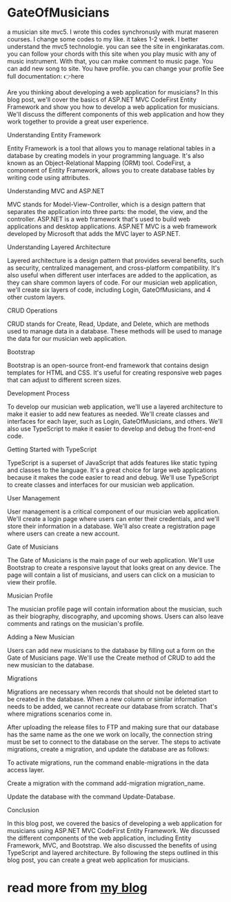 # GateOfMusicians
a musician site mvc5. I wrote this codes synchronusly with murat maseren courses. I change some codes to my like. it takes 1-2 week. I better understand the mvc5 technologie. you can see the site in enginkaratas.com. you can follow your chords with this site when you play music with any of music instrument. With that, you can make comment to music page. You can add new song to site. You have profile. you can change your profile
See full documentation: 👉here

Are you thinking about developing a web application for musicians? In this blog post, we'll cover the basics of ASP.NET MVC CodeFirst Entity Framework and show you how to develop a web application for musicians. We'll discuss the different components of this web application and how they work together to provide a great user experience.

Understanding Entity Framework

Entity Framework is a tool that allows you to manage relational tables in a database by creating models in your programming language. It's also known as an Object-Relational Mapping (ORM) tool. CodeFirst, a component of Entity Framework, allows you to create database tables by writing code using attributes.

Understanding MVC and ASP.NET

MVC stands for Model-View-Controller, which is a design pattern that separates the application into three parts: the model, the view, and the controller. ASP.NET is a web framework that's used to build web applications and desktop applications. ASP.NET MVC is a web framework developed by Microsoft that adds the MVC layer to ASP.NET.

Understanding Layered Architecture

Layered architecture is a design pattern that provides several benefits, such as security, centralized management, and cross-platform compatibility. It's also useful when different user interfaces are added to the application, as they can share common layers of code. For our musician web application, we'll create six layers of code, including Login, GateOfMusicians, and 4 other custom layers.

CRUD Operations

CRUD stands for Create, Read, Update, and Delete, which are methods used to manage data in a database. These methods will be used to manage the data for our musician web application.

Bootstrap

Bootstrap is an open-source front-end framework that contains design templates for HTML and CSS. It's useful for creating responsive web pages that can adjust to different screen sizes.

Development Process

To develop our musician web application, we'll use a layered architecture to make it easier to add new features as needed. We'll create classes and interfaces for each layer, such as Login, GateOfMusicians, and others. We'll also use TypeScript to make it easier to develop and debug the front-end code.

Getting Started with TypeScript

TypeScript is a superset of JavaScript that adds features like static typing and classes to the language. It's a great choice for large web applications because it makes the code easier to read and debug. We'll use TypeScript to create classes and interfaces for our musician web application.

User Management

User management is a critical component of our musician web application. We'll create a login page where users can enter their credentials, and we'll store their information in a database. We'll also create a registration page where users can create a new account.

Gate of Musicians

The Gate of Musicians is the main page of our web application. We'll use Bootstrap to create a responsive layout that looks great on any device. The page will contain a list of musicians, and users can click on a musician to view their profile.

Musician Profile

The musician profile page will contain information about the musician, such as their biography, discography, and upcoming shows. Users can also leave comments and ratings on the musician's profile.

Adding a New Musician

Users can add new musicians to the database by filling out a form on the Gate of Musicians page. We'll use the Create method of CRUD to add the new musician to the database.

Migrations

Migrations are necessary when records that should not be deleted start to be created in the database. When a new column or similar information needs to be added, we cannot recreate our database from scratch. That's where migrations scenarios come in.

After uploading the release files to FTP and making sure that our database has the same name as the one we work on locally, the connection string must be set to connect to the database on the server. The steps to activate migrations, create a migration, and update the database are as follows:

To activate migrations, run the command enable-migrations in the data access layer.

Create a migration with the command add-migration migration_name.

Update the database with the command Update-Database.

Conclusion

In this blog post, we covered the basics of developing a web application for musicians using ASP.NET MVC CodeFirst Entity Framework. We discussed the different components of the web application, including Entity Framework, MVC, and Bootstrap. We also discussed the benefits of using TypeScript and layered architecture. By following the steps outlined in this blog post, you can create a great web application for musicians.

# read more from [my blog](https://enginkaratas.com/creating-a-musician-web-site-using-asp-net-mvc-codefirst-entity-framework)
